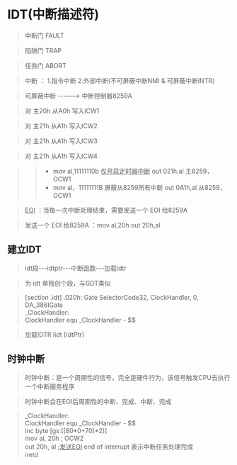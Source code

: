 # IDT(中断描述符)

> 中断门 FAULT

> 陷阱门 TRAP

> 任务门 ABORT

> 中断 ： 1.指令中断  2.外部中断(不可屏蔽中断NMI & 可屏蔽中断INTR)  

> 可屏蔽中断 -----> 中断控制器8259A 

> 对 主20h 从A0h 写入ICW1 

> 对 主21h 从A1h 写入ICW2

> 对 主21h 从A1h 写入ICW3

> 对 主21h 从A1h 写入ICW4

>> + mov al,11111110b  <u>仅开启定时器中断</u>    out 021h,al  主8259，OCW1  
>> + mov al，11111111B  屏蔽从8259所有中断     out 0A1h,al  从8259，OCW1

>    <u>EOI</u>   ：当每一次中断处理结束，需要发送一个 EOI 给8259A

> 发送一个 EOI 给8259A   ：mov al,20h        out 20h,al      

## 建立IDT

> idt段---idtptr---中断函数---加载idtr

> 为 idt 单独创个段，与GDT类似

> \[section .idt] .020h:      Gate    SelectorCode32, ClockHandler,   0,  DA_386IGate  
> _ClockHandler:  
> ClockHandler    equ _ClockHandler - $$

> 加载IDTR      lidt \[IdtPtr]

## 时钟中断

> 时钟中断：是一个周期性的信号，完全是硬件行为，该信号触发CPU去执行一个中断服务程序

> 时钟中断会在EOI后周期性的中断、完成、中断、完成

> _ClockHandler:  
> ClockHandler    equ _ClockHandler - $$  
>    inc byte \[gs:((80\*0+70)*2)]  
>    mov     al, 20h                    ; OCW2  
>    out 20h,    al                     ;<u>发送EOI</u> end of interrupt 表示中断任务处理完成  
>    iretd  

> 